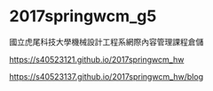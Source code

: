 # 2017springwcm_g5
國立虎尾科技大學機械設計工程系網際內容管理課程倉儲

https://s40523121.github.io/2017springwcm_hw

https://s40523137.github.io/2017springwcm_hw/blog
